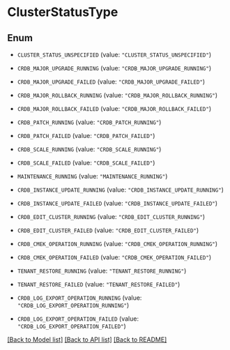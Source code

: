 # ClusterStatusType

## Enum


* `CLUSTER_STATUS_UNSPECIFIED` (value: `"CLUSTER_STATUS_UNSPECIFIED"`)

* `CRDB_MAJOR_UPGRADE_RUNNING` (value: `"CRDB_MAJOR_UPGRADE_RUNNING"`)

* `CRDB_MAJOR_UPGRADE_FAILED` (value: `"CRDB_MAJOR_UPGRADE_FAILED"`)

* `CRDB_MAJOR_ROLLBACK_RUNNING` (value: `"CRDB_MAJOR_ROLLBACK_RUNNING"`)

* `CRDB_MAJOR_ROLLBACK_FAILED` (value: `"CRDB_MAJOR_ROLLBACK_FAILED"`)

* `CRDB_PATCH_RUNNING` (value: `"CRDB_PATCH_RUNNING"`)

* `CRDB_PATCH_FAILED` (value: `"CRDB_PATCH_FAILED"`)

* `CRDB_SCALE_RUNNING` (value: `"CRDB_SCALE_RUNNING"`)

* `CRDB_SCALE_FAILED` (value: `"CRDB_SCALE_FAILED"`)

* `MAINTENANCE_RUNNING` (value: `"MAINTENANCE_RUNNING"`)

* `CRDB_INSTANCE_UPDATE_RUNNING` (value: `"CRDB_INSTANCE_UPDATE_RUNNING"`)

* `CRDB_INSTANCE_UPDATE_FAILED` (value: `"CRDB_INSTANCE_UPDATE_FAILED"`)

* `CRDB_EDIT_CLUSTER_RUNNING` (value: `"CRDB_EDIT_CLUSTER_RUNNING"`)

* `CRDB_EDIT_CLUSTER_FAILED` (value: `"CRDB_EDIT_CLUSTER_FAILED"`)

* `CRDB_CMEK_OPERATION_RUNNING` (value: `"CRDB_CMEK_OPERATION_RUNNING"`)

* `CRDB_CMEK_OPERATION_FAILED` (value: `"CRDB_CMEK_OPERATION_FAILED"`)

* `TENANT_RESTORE_RUNNING` (value: `"TENANT_RESTORE_RUNNING"`)

* `TENANT_RESTORE_FAILED` (value: `"TENANT_RESTORE_FAILED"`)

* `CRDB_LOG_EXPORT_OPERATION_RUNNING` (value: `"CRDB_LOG_EXPORT_OPERATION_RUNNING"`)

* `CRDB_LOG_EXPORT_OPERATION_FAILED` (value: `"CRDB_LOG_EXPORT_OPERATION_FAILED"`)


[[Back to Model list]](../README.md#documentation-for-models) [[Back to API list]](../README.md#documentation-for-api-endpoints) [[Back to README]](../README.md)


